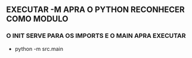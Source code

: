 ## EXECUTAR  -M APRA O PYTHON RECONHECER COMO MODULO
### O INIT SERVE PARA OS IMPORTS E O MAIN APRA EXECUTAR

- python -m src.main
